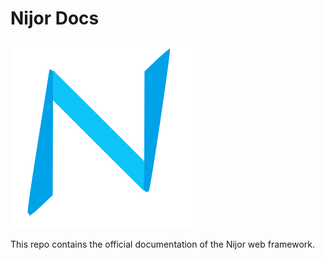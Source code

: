 # Nijor Docs
![Nijor](./src/images/logo.svg)

This repo contains the official documentation of the Nijor web framework.